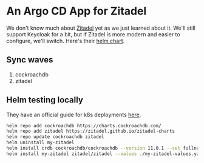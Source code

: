 # An Argo CD App for Zitadel

We don't know much about [Zitadel](https://github.com/zitadel/zitadel/tree/main) yet as we just learned about it. We'll still support Keycloak for a bit, but if Zitadel is more modern and easier to configure, we'll switch. Here's their [helm chart](https://github.com/zitadel/zitadel-charts/tree/main).


## Sync waves
1. cockroachdb
2. zitadel


## Helm testing locally

They have an official guide for k8s deployments [here](https://zitadel.com/docs/self-hosting/deploy/kubernetes).

```bash
helm repo add cockroachdb https://charts.cockroachdb.com/
helm repo add zitadel https://zitadel.github.io/zitadel-charts
helm repo update cockroachdb zitadel
helm uninstall my-zitadel
helm install crdb cockroachdb/cockroachdb --version 11.0.1 --set fullnameOverride=crdb
helm install my-zitadel zitadel/zitadel --values ./my-zitadel-values.yaml
```
